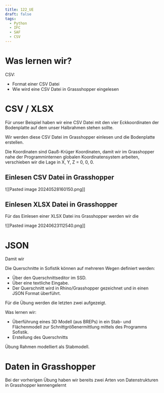 ```yaml
---
title: 122_UE
draft: false
tags:
  - Python
  - IFC
  - SAF
  - CSV
---
```

# Was lernen wir?

CSV:
- Format einer CSV Datei
- Wie wird eine CSV Datei in Grassshopper eingelesen




# CSV / XLSX

Für unser Beispiel haben wir eine CSV Datei mit den vier Eckkoordinaten der Bodenplatte auf dem unser Halbrahmen stehen sollte.

Wir werden diese CSV Datei im Grasshopper einlesen und die Bodenplatte erstellen.


Die Koordinaten sind Gauß-Krüger Koordinaten, damit wir im Grasshopper nahe der Programminternen globalen Koordinatensystem arbeiten, verschieben wir die Lage in X, Y, Z = 0, 0, 0.

## Einlesen CSV Datei in Grasshopper


![[Pasted image 20240528160150.png]]


## Einlesen XLSX Datei in Grasshopper

Für das Einlesen einer XLSX Datei ins Grasshopper werden wir die 



![[Pasted image 20240623112540.png]]


# JSON

Damit wir 

Die Querschnitte in Sofistik können auf mehreren Wegen definiert werden:
- Über den Querschnittseditor im SSD.
- Über eine textliche Eingabe.
- Der Querschnitt wird in Rhino/Grasshopper gezeichnet und in einen JSON Format überführt.

Für die Übung werden die letzten zwei aufgezeigt.


Was lernen wir:
- Überführung eines 3D Modell (aus BREPs) in ein Stab- und Flächenmodell zur Schnittgrößenermittlung mittels des Programms Sofistik.
- Erstellung des Querschnitts


Übung Rahmen modelliert als Stabmodell.



# Daten in Grasshopper

Bei der vorherigen Übung haben wir bereits zwei Arten von Datenstrukturen in Grasshopper kennengelernt 


